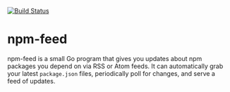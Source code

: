 [![Build Status](https://travis-ci.org/Benzinga/npm-feed.svg?branch=master)](https://travis-ci.org/Benzinga/npm-feed)

# npm-feed
npm-feed is a small Go program that gives you updates about npm packages you depend on via RSS or Atom feeds. It can automatically grab your latest `package.json` files, periodically poll for changes, and serve a feed of updates.